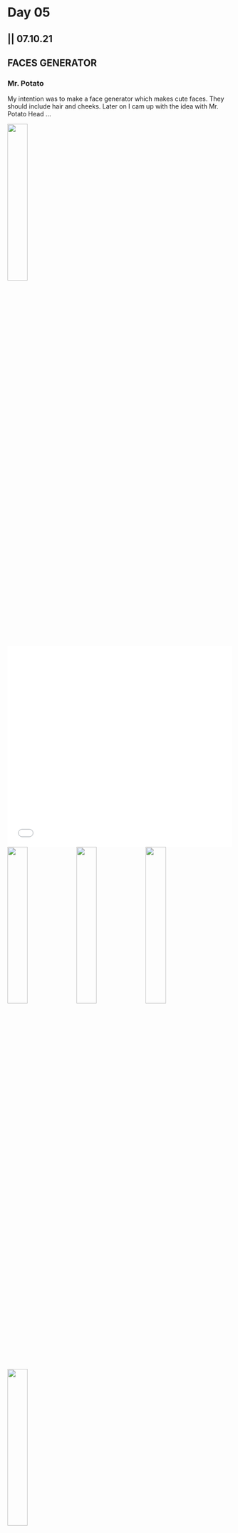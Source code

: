 # Day 05

## || 07.10.21

## FACES GENERATOR

### Mr. Potato

My intention was to make a face generator which makes cute faces. They should include hair and cheeks. Later on I cam up with the idea with Mr. Potato Head ... 

<img src="../content/day05/sketchPotato.png" width="30%">

<iframe src="../content/day05/embed.html" width="100%" height="450" frameborder="no"></iframe>

<img src="../content/day05/potato1.png" width="30%">
<img src="../content/day05/potato2.png" width="30%">
<img src="../content/day05/potato3.png" width="30%">
<img src="../content/day05/potato4.png" width="30%">